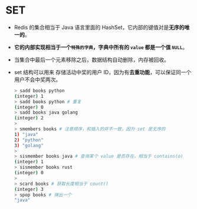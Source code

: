 # **SET**

- Redis 的集合相当于 Java 语言里面的 HashSet，它内部的键值对是**无序的唯一的**。

- **它的内部实现相当于一个`特殊的字典`，字典中所有的 `value` 都是一个值 `NULL`**。

- 当集合中最后一个元素移除之后，数据结构自动删除，内存被回收。

- set 结构可以用来 存储活动中奖的用户 ID，因为有**去重功能**，可以保证同一个用户不会中奖两次。

    ```bash
    > sadd books python
    (integer) 1
    > sadd books python # 重复
    (integer) 0
    > sadd books java golang
    (integer) 2
    >
    > smembers books # 注意顺序，和插入的并不一致，因为 set 是无序的
    1) "java"
    2) "python"
    3) "golang"
    >
    > sismember books java # 查询某个 value 是否存在，相当于 contains(o) 
    (integer) 1
    > sismember books rust
    (integer) 0
    >
    > scard books # 获取长度相当于 count()
    (integer) 3
    > spop books # 弹出一个
    "java"
    ```